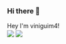 ### Hi there 👋
Hey I'm viniguim4! <br>
<a>
  <img align="center" src="https://github-readme-stats.vercel.app/api?username=viniguim4&show_icons=true&theme=tokyonight" />
</a>
<a>
  <img align="center" src="https://github-readme-stats.vercel.app/api/top-langs/?username=viniguim4&layout=compact&show_icons=true&theme=tokyonight" />
</a>
<!--
**viniguim4/viniguim4** is a ✨ _special_ ✨ repository because its `README.md` (this file) appears on your GitHub profile.

Here are some ideas to get you started:

- 🔭 I’m currently working on ...
- 🌱 I’m currently learning ...
- 👯 I’m looking to collaborate on ...
- 🤔 I’m looking for help with ...
- 💬 Ask me about ...
- 📫 How to reach me: ...
- 😄 Pronouns: ...
- ⚡ Fun fact: ...
-->
